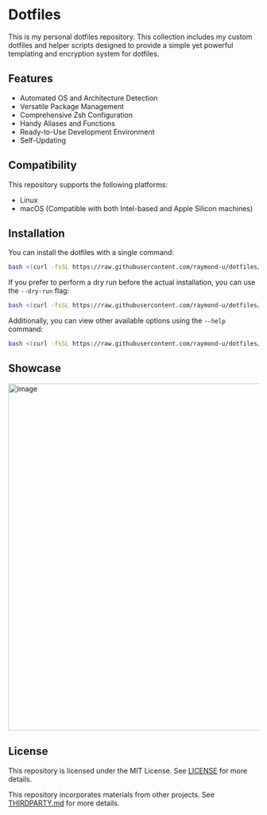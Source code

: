 # Dotfiles

This is my personal dotfiles repository. This collection includes my custom dotfiles and helper scripts designed to provide a simple yet powerful templating and encryption system for dotfiles.

## Features

- Automated OS and Architecture Detection
- Versatile Package Management
- Comprehensive Zsh Configuration
- Handy Aliases and Functions
- Ready-to-Use Development Environment
- Self-Updating

## Compatibility

This repository supports the following platforms:

- Linux
- macOS (Compatible with both Intel-based and Apple Silicon machines)

## Installation

You can install the dotfiles with a single command:

```bash
bash <(curl -fsSL https://raw.githubusercontent.com/raymond-u/dotfiles/HEAD/install.sh)
```

If you prefer to perform a dry run before the actual installation, you can use the `--dry-run` flag:

```bash
bash <(curl -fsSL https://raw.githubusercontent.com/raymond-u/dotfiles/HEAD/install.sh) --dry-run
```

Additionally, you can view other available options using the `--help` command:

```bash
bash <(curl -fsSL https://raw.githubusercontent.com/raymond-u/dotfiles/HEAD/install.sh) --help
```

## Showcase

<img width="697" alt="image" src="https://github.com/raymond-u/dotfiles/assets/36328498/eb1d153e-2f88-4772-a187-fc88d3105fd6">

## License

This repository is licensed under the MIT License. See [LICENSE](LICENSE) for more details.

This repository incorporates materials from other projects. See [THIRDPARTY.md](THIRDPARTY.md) for more details.
